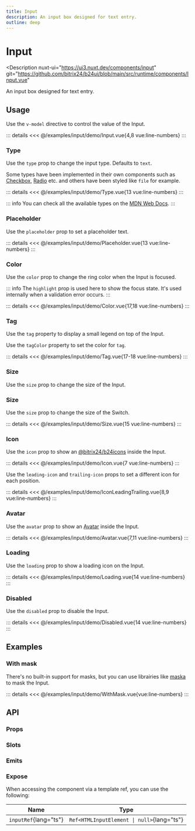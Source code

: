 ```yaml
---
title: Input
description: An input box designed for text entry.
outline: deep
---
```

<script setup>
import InputExample from '/examples/input/Input.vue';
import TypeExample from '/examples/input/Type.vue';
import PlaceholderExample from '/examples/input/Placeholder.vue';
import ColorExample from '/examples/input/Color.vue';
import TagExample from '/examples/input/Tag.vue';
import SizeExample from '/examples/input/Size.vue';
import IconExample from '/examples/input/Icon.vue';
import IconLeadingTrailingExample from '/examples/input/IconLeadingTrailing.vue';
import AvatarExample from '/examples/input/Avatar.vue';
import LoadingExample from '/examples/input/Loading.vue';
import DisabledExample from '/examples/input/Disabled.vue';
import WithMaskExample from '/examples/input/WithMask.vue';
</script>
# Input

<Description
  nuxt-ui="https://ui3.nuxt.dev/components/input"
  git="https://github.com/bitrix24/b24ui/blob/main/src/runtime/components/Input.vue"
>
  An input box designed for text entry.
</Description>

## Usage

Use the `v-model` directive to control the value of the Input.

<div class="lg:min-h-[160px]">
  <ClientOnly>
    <InputExample />
  </ClientOnly>
</div>

::: details
<<< @/examples/input/demo/Input.vue{4,8 vue:line-numbers}
:::

### Type

Use the `type` prop to change the input type. Defaults to `text`.

Some types have been implemented in their own components such as [Checkbox](/components/checkbox), [Radio](/components/radio-group) etc. and others have been styled like `file` for example.

<div class="lg:min-h-[275px]">
  <ClientOnly>
    <TypeExample />
  </ClientOnly>
</div>

::: details
<<< @/examples/input/demo/Type.vue{13 vue:line-numbers}
:::

::: info
You can check all the available types on the [MDN Web Docs](https://developer.mozilla.org/en-US/docs/Web/HTML/Element/input#input_types).
:::

### Placeholder

Use the `placeholder` prop to set a placeholder text.

<div class="lg:min-h-[275px]">
  <ClientOnly>
    <PlaceholderExample />
  </ClientOnly>
</div>

::: details
<<< @/examples/input/demo/Placeholder.vue{13 vue:line-numbers}
:::

### Color

Use the `color` prop to change the ring color when the Input is focused.

::: info
The `highlight` prop is used here to show the focus state. It's used internally when a validation error occurs.
:::

<div class="lg:min-h-[275px]">
  <ClientOnly>
    <ColorExample />
  </ClientOnly>
</div>

::: details
<<< @/examples/input/demo/Color.vue{17,18 vue:line-numbers}
:::

### Tag

Use the `tag` property to display a small legend on top of the Input.

Use the `tagColor` property to set the color for `tag`.

<div class="lg:min-h-[275px]">
  <ClientOnly>
    <TagExample />
  </ClientOnly>
</div>

::: details
<<< @/examples/input/demo/Tag.vue{17-18 vue:line-numbers}
:::

### Size

Use the `size` prop to change the size of the Input.

### Size

Use the `size` prop to change the size of the Switch.

<div class="lg:min-h-[275px]">
  <ClientOnly>
    <SizeExample />
  </ClientOnly>
</div>

::: details
<<< @/examples/input/demo/Size.vue{15 vue:line-numbers}
:::

### Icon

Use the `icon` prop to show an [@bitrix24/b24icons](https://bitrix24.github.io/b24icons/guide/icons.html) inside the Input.

<div class="lg:min-h-[160px]">
  <ClientOnly>
    <IconExample />
  </ClientOnly>
</div>

::: details
<<< @/examples/input/demo/Icon.vue{7 vue:line-numbers}
:::

Use the `leading-icon` and `trailing-icon` props to set a different icon for each position.

<div class="lg:min-h-[160px]">
  <ClientOnly>
    <IconLeadingTrailingExample />
  </ClientOnly>
</div>

::: details
<<< @/examples/input/demo/IconLeadingTrailing.vue{8,9 vue:line-numbers}
:::

### Avatar

Use the `avatar` prop to show an [Avatar](/components/avatar) inside the Input.

<div class="lg:min-h-[160px]">
  <ClientOnly>
    <AvatarExample />
  </ClientOnly>
</div>

::: details
<<< @/examples/input/demo/Avatar.vue{7,11 vue:line-numbers}
:::

### Loading

Use the `loading` prop to show a loading icon on the Input.

<div class="lg:min-h-[275px]">
  <ClientOnly>
    <LoadingExample />
  </ClientOnly>
</div>

::: details
<<< @/examples/input/demo/Loading.vue{14 vue:line-numbers}
:::

### Disabled

Use the `disabled` prop to disable the Input.

<div class="lg:min-h-[275px]">
  <ClientOnly>
    <DisabledExample />
  </ClientOnly>
</div>

::: details
<<< @/examples/input/demo/Disabled.vue{14 vue:line-numbers}
:::

## Examples

### With mask

There's no built-in support for masks, but you can use librairies like [maska](https://github.com/beholdr/maska) to mask the Input.

<div class="lg:min-h-[160px]">
  <ClientOnly>
    <WithMaskExample />
  </ClientOnly>
</div>

::: details
<<< @/examples/input/demo/WithMask.vue{vue:line-numbers}
:::

## API

### Props

<ComponentProps component="Input" />

### Slots

<ComponentSlots component="Input" />

### Emits

<ComponentEmits component="Input" />

### Expose

When accessing the component via a template ref, you can use the following:

| Name                       | Type                                            |
|----------------------------|-------------------------------------------------|
| `inputRef`{lang="ts"} | `Ref<HTMLInputElement \| null>`{lang="ts"} |
